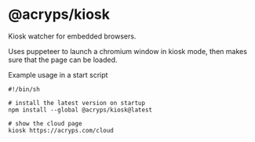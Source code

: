 # @acryps/kiosk
Kiosk watcher for embedded browsers.

Uses puppeteer to launch a chromium window in kiosk mode, then makes sure that the page can be loaded.

Example usage in a start script
```
#!/bin/sh

# install the latest version on startup
npm install --global @acryps/kiosk@latest

# show the cloud page
kiosk https://acryps.com/cloud
```